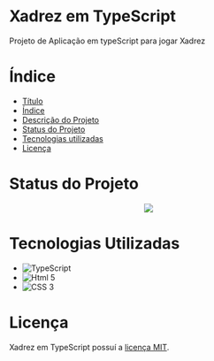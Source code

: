 # Xadrez em TypeScript

Projeto de Aplicação em typeScript para jogar Xadrez

# Índice

- [Título](#Xadrez-em-TypeScript)
- [Índice](#índice)
- [Descrição do Projeto](#📖descrição-do-projeto)
- [Status do Projeto](#Status-do-Projeto)
  <!-- * [Funcionalidades e Demonstração da Aplicação](#funcionalidades-e-demonstração-da-aplicação) -->
  <!-- - [Acesso ao Projeto](#acesso-ao-projeto) -->
- [Tecnologias utilizadas](#Tecnologias-Utilizadas)
- [Licença](#Licença)

# Status do Projeto

<p align="center">
<img loading="lazy" src="https://img.shields.io/static/v1?label=STATUS&message=EM-DESEMVOLVIMENTO&color=RED&style=for-the-badge"/>
</p>

# Tecnologias Utilizadas

- ![TypeScript](https://img.shields.io/badge/TypeScript-007ACC?style=for-the-badge&logo=typescript&logoColor=white)
- ![Html 5](https://img.shields.io/badge/HTML5-E34F26?style=for-the-badge&logo=html5&logoColor=white)
- ![CSS 3](https://img.shields.io/badge/CSS3-1572B6?style=for-the-badge&logo=css3&logoColor=white)

# Licença

Xadrez em TypeScript possuí a <a href="LICENSE">licença MIT</a>.
